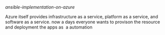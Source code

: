 _ansible-implementation-on-azure_


Azure itself provides infrastructure as a service, platform as a service, and software as a service. now a days everyone wants to provison the resource and deployment the apps as  a automation
 
